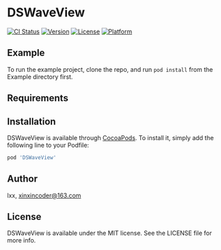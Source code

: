 # DSWaveView

[![CI Status](https://img.shields.io/travis/lxx/DSWaveView.svg?style=flat)](https://travis-ci.org/lxx/DSWaveView)
[![Version](https://img.shields.io/cocoapods/v/DSWaveView.svg?style=flat)](https://cocoapods.org/pods/DSWaveView)
[![License](https://img.shields.io/cocoapods/l/DSWaveView.svg?style=flat)](https://cocoapods.org/pods/DSWaveView)
[![Platform](https://img.shields.io/cocoapods/p/DSWaveView.svg?style=flat)](https://cocoapods.org/pods/DSWaveView)

## Example

To run the example project, clone the repo, and run `pod install` from the Example directory first.

## Requirements

## Installation

DSWaveView is available through [CocoaPods](https://cocoapods.org). To install
it, simply add the following line to your Podfile:

```ruby
pod 'DSWaveView'
```

## Author

lxx, xinxincoder@163.com

## License

DSWaveView is available under the MIT license. See the LICENSE file for more info.
